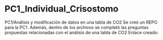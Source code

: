 # PC1_Individual_Crisostomo
PC1/Análisis y modificación de datos en una tabla de CO2
Se creó un REPO para la PC1. Además, dentro de los archivos se completó las preguntas propuestas relacionadas con el análisis de una tabla de CO2
Enlace creado: 
